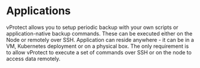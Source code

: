 # Applications

vProtect allows you to setup periodic backup with your own scripts or application-native backup commands. These can be executed either on the Node or remotely over SSH. Application can reside anywhere - it can be in a VM, Kubernetes deployment or on a physical box. The only requirement is to allow vProtect to execute a set of commands over SSH or on the node to access data remotely.

